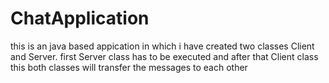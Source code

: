 # ChatApplication

this is an java based appication in which i have created two classes Client and Server.
first Server class has to be executed and after that Client class
this both classes will transfer the messages to each other 

